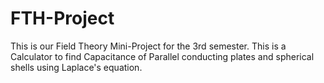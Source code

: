 # FTH-Project
This is our Field Theory Mini-Project for the 3rd semester.
This is a Calculator to find Capacitance of Parallel conducting plates and spherical shells using Laplace's equation.
